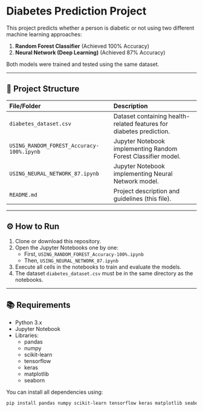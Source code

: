 # Diabetes Prediction Project

This project predicts whether a person is diabetic or not using two different machine learning approaches:

1. **Random Forest Classifier** (Achieved 100% Accuracy)
2. **Neural Network (Deep Learning)** (Achieved 87% Accuracy)

Both models were trained and tested using the same dataset.

---

## 📂 Project Structure

| File/Folder | Description |
|:---|:---|
| `diabetes_dataset.csv` | Dataset containing health-related features for diabetes prediction. |
| `USING_RANDOM_FOREST_Accuracy-100%.ipynb` | Jupyter Notebook implementing Random Forest Classifier model. |
| `USING_NEURAL_NETWORK_87.ipynb` | Jupyter Notebook implementing Neural Network model. |
| `README.md` | Project description and guidelines (this file). |

---

## ⚙️ How to Run

1. Clone or download this repository.
2. Open the Jupyter Notebooks one by one:
   - First, `USING_RANDOM_FOREST_Accuracy-100%.ipynb`
   - Then, `USING_NEURAL_NETWORK_87.ipynb`
3. Execute all cells in the notebooks to train and evaluate the models.
4. The dataset `diabetes_dataset.csv` must be in the same directory as the notebooks.

---

## 📚 Requirements

- Python 3.x
- Jupyter Notebook
- Libraries:
  - pandas
  - numpy
  - scikit-learn
  - tensorflow
  - keras
  - matplotlib
  - seaborn

You can install all dependencies using:

```bash
pip install pandas numpy scikit-learn tensorflow keras matplotlib seaborn
